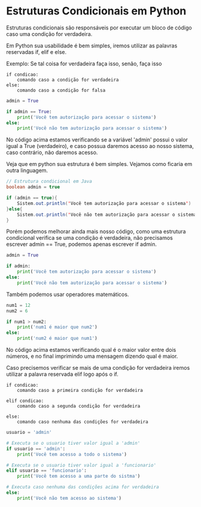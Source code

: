 # Estruturas Condicionais em Python
Estruturas condicionais são responsáveis por executar um bloco de código caso uma condição for verdadeira.

Em Python sua usabilidade é bem simples, iremos utilizar as palavras reservadas if, elif e else.

Exemplo: Se tal coisa for verdadeira faça isso, senão, faça isso

```
if condicao:
    comando caso a condição for verdadeira
else:
    comando caso a condição for falsa
```


```python
admin = True

if admin == True:
    print('Você tem autorização para acessar o sistema')
else:
    print('Você não tem autorização para acessar o sistema')
```

No código acima estamos verificando se a variável 'admin' possui o valor igual a True (verdadeiro), e caso possua daremos acesso ao nosso sistema, caso contrário, não daremos acesso.

Veja que em python sua estrutura é bem simples. Vejamos como ficaria em outra linguagem.

```java
// Estrutura condicional em Java
boolean admin = true

if (admin == true){
    Sistem.out.println('Você tem autorização para acessar o sistema')
}else{
    Sistem.out.println('Você não tem autorização para acessar o sistema')
}
```

Porém podemos melhorar ainda mais nosso código, como uma estrutura condicional verifica se uma condição é verdadeira, não precisamos escrever admin == True, podemos apenas escrever if admin.

```python
admin = True

if admin:
    print('Você tem autorização para acessar o sistema')
else:
    print('Você não tem autorização para acessar o sistema')
```

Também podemos usar operadores matemáticos.

```python
num1 = 12
num2 = 6

if num1 > num2:
    print('num1 é maior que num2')
else:
    print('num2 é maior que num1')
```

No código acima estamos verificando qual é o maior valor entre dois números, e no final imprimindo uma mensagem dizendo qual é maior.

Caso precisemos verificar se mais de uma condição for verdadeira iremos utilizar a palavra reservada elif logo após o if.

```
if condicao:
    comando caso a primeira condição for verdadeira

elif condicao:
    comando caso a segunda condição for verdadeira

else:
    comando caso nenhuma das condições for verdadeira
```

```python
usuario = 'admin'

# Executa se o usuario tiver valor igual a 'admin'
if usuario == 'admin':
    print('Você tem acesso a todo o sistema')

# Executa se o usuario tiver valor igual a 'funcionario'
elif usuario == 'funcionario':
    print('Você tem acesso a uma parte do sistma')

# Executa caso nenhuma das condições acima for verdadeira
else:
    print('Você não tem acesso ao sistema')
```
